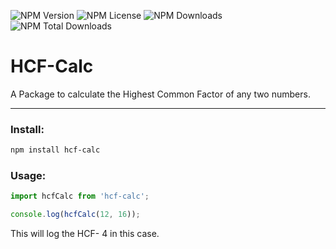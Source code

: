 ![NPM Version](https://img.shields.io/npm/v/hcf-calc) ![NPM License](https://img.shields.io/npm/l/hcf-calc) ![NPM Downloads](https://img.shields.io/npm/dm/hcf-calc) ![NPM Total Downloads](https://img.shields.io/npm/dt/hcf-calc)

# HCF-Calc
A Package to calculate the Highest Common Factor of any two numbers.

________________________________________________________________

### Install:

``` bash
npm install hcf-calc
```

### Usage:

``` JavaScript
import hcfCalc from 'hcf-calc';

console.log(hcfCalc(12, 16));
```

This will log the HCF- 4 in this case.
